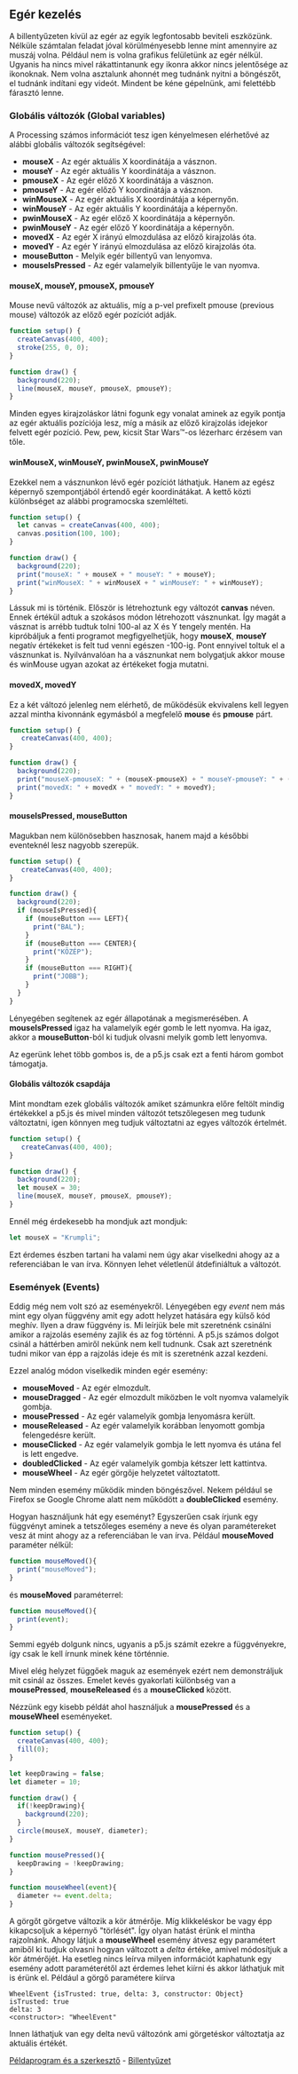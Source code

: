 ## Egér kezelés

A billentyűzeten kívül az egér az egyik legfontosabb beviteli eszközünk. Nélküle számtalan feladat jóval körülményesebb lenne mint amennyire az muszáj volna. Például nem is volna grafikus felületünk az egér nélkül. Ugyanis ha nincs mivel rákattintanunk egy ikonra akkor nincs jelentősége az ikonoknak. Nem volna asztalunk ahonnét meg tudnánk
nyitni a böngészőt, el tudnánk indítani egy videót. Mindent be kéne gépelnünk, ami felettébb fárasztó lenne.

### Globális változók (Global variables)

A Processing számos információt tesz igen kényelmesen elérhetővé az alábbi globális változók segítségével:
- **mouseX** - Az egér aktuális X koordinátája a vásznon.
- **mouseY** - Az egér aktuális Y koordinátája a vásznon.
- **pmouseX** - Az egér előző X koordinátája a vásznon.
- **pmouseY** - Az egér előző Y koordinátája a vásznon.
- **winMouseX** - Az egér aktuális X koordinátája a képernyőn.
- **winMouseY** - Az egér aktuális Y koordinátája a képernyőn.
- **pwinMouseX** - Az egér előző X koordinátája a képernyőn.
- **pwinMouseY** - Az egér előző Y koordinátája a képernyőn.
- **movedX** - Az egér X irányú elmozdulása az előző kirajzolás óta.
- **movedY** - Az egér Y irányú elmozdulása az előző kirajzolás óta.
- **mouseButton** - Melyik egér billentyű van lenyomva.
- **mouseIsPressed** - Az egér valamelyik billentyűje le van nyomva.

#### mouseX, mouseY, pmouseX, pmouseY
Mouse nevű változók az aktuális, míg a p-vel prefixelt pmouse (previous mouse) változók az előző egér pozíciót adják.
```JavaScript
function setup() {
  createCanvas(400, 400);
  stroke(255, 0, 0);
}

function draw() {
  background(220);
  line(mouseX, mouseY, pmouseX, pmouseY);
}
```

Minden egyes kirajzoláskor látni fogunk egy vonalat aminek az egyik pontja az egér
aktuális pozíciója lesz, míg a másik az előző kirajzolás idejekor felvett egér pozíció.
Pew, pew, kicsit Star Wars&trade;-os lézerharc érzésem van tőle.

#### winMouseX, winMouseY, pwinMouseX, pwinMouseY

Ezekkel nem a vásznunkon lévő egér pozíciót láthatjuk. Hanem az egész képernyő szempontjából értendő egér koordinátákat. A kettő közti különbséget az alábbi programocska szemlélteti.
```JavaScript
function setup() {
  let canvas = createCanvas(400, 400);
  canvas.position(100, 100);
}

function draw() {
  background(220);
  print("mouseX: " + mouseX + " mouseY: " + mouseY);
  print("winMouseX: " + winMouseX + " winMouseY: " + winMouseY);
}
```
Lássuk mi is történik. Először is létrehoztunk egy változót **canvas** néven.
Ennek értékül adtuk a szokásos módon létrehozott vásznunkat. Így magát a vásznat is
arrébb tudtuk tolni 100-al az X és Y tengely mentén. Ha kipróbáljuk a fenti programot
megfigyelhetjük, hogy **mouseX**, **mouseY** negatív értékeket is felt tud venni egészen -100-ig. Pont ennyivel toltuk el a vásznunkat is.
Nyilvánvalóan ha a vásznunkat nem bolygatjuk akkor mouse és winMouse ugyan azokat az értékeket fogja mutatni.

#### movedX, movedY
Ez a két változó jelenleg nem elérhető, de működésük ekvivalens kell legyen azzal mintha
kivonnánk egymásból a megfelelő **mouse** és **pmouse** párt.
```JavaScript
function setup() {
   createCanvas(400, 400);
}

function draw() {
  background(220);
  print("mouseX-pmouseX: " + (mouseX-pmouseX) + " mouseY-pmouseY: " + (mouseY-pmouseY));
  print("movedX: " + movedX + " movedY: " + movedY);
}
```

#### mouseIsPressed, mouseButton
Magukban nem különösebben hasznosak, hanem majd a későbbi eventeknél lesz nagyobb szerepük.
```JavaScript
function setup() {
   createCanvas(400, 400);
}

function draw() {
  background(220);
  if (mouseIsPressed){
    if (mouseButton === LEFT){
      print("BAL");
    }
    if (mouseButton === CENTER){
      print("KÖZÉP");
    }
    if (mouseButton === RIGHT){
      print("JOBB");
    }
  }
}
```
Lényegében segítenek az egér állapotának a megismerésében. A **mouseIsPressed** igaz
ha valamelyik egér gomb le lett nyomva. Ha igaz, akkor a **mouseButton**-ból ki tudjuk
olvasni melyik gomb lett lenyomva.

Az egerünk lehet több gombos is, de a p5.js csak ezt a fenti három gombot támogatja.

#### Globális változók csapdája
Mint mondtam ezek globális változók amiket számunkra előre feltölt mindig értékekkel
a p5.js és mivel minden változót tetszőlegesen meg tudunk változtatni, igen könnyen meg tudjuk változtatni az egyes változók értelmét.

```JavaScript
function setup() {
   createCanvas(400, 400);
}

function draw() {
  background(220);
  let mouseX = 30;
  line(mouseX, mouseY, pmouseX, pmouseY);
}
```
Ennél még érdekesebb ha mondjuk azt mondjuk:
```JavaScript
let mouseX = "Krumpli";
```
Ezt érdemes észben tartani ha valami nem úgy akar viselkedni ahogy az a referenciában le van írva. Könnyen lehet véletlenül átdefiniáltuk a változót.

### Események (Events)

Eddig még nem volt szó az eseményekről. Lényegében egy *event* nem más mint egy olyan
függvény amit egy adott helyzet hatására egy külső kód meghív. Ilyen a draw függvény is. Mi leírjük bele mit szeretnénk csinálni amikor a rajzolás esemény zajlik és az fog történni. A p5.js számos dolgot csinál a háttérben amiről nekünk nem kell tudnunk. Csak azt szeretnénk tudni mikor van épp a rajzolás ideje és mit is szeretnénk azzal kezdeni.

Ezzel analóg módon viselkedik minden egér esemény:
- **mouseMoved** - Az egér elmozdult.
- **mouseDragged** - Az egér elmozdult miközben le volt nyomva valamelyik gombja.
- **mousePressed** - Az egér valamelyik gombja lenyomásra került.
- **mouseReleased** - Az egér valamelyik korábban lenyomott gombja felengedésre került.
- **mouseClicked** - Az egér valamelyik gombja le lett nyomva és utána fel is lett engedve.
- **doubledClicked** - Az egér valamelyik gombja kétszer lett kattintva.
- **mouseWheel** - Az egér görgője helyzetet változtatott.

Nem minden esemény működik minden böngészővel. Nekem például se Firefox se Google Chrome alatt nem működött a **doubleClicked** esemény.

Hogyan használjunk hát egy eseményt? Egyszerűen csak írjunk egy függvényt aminek
a tetszőleges esemény a neve és olyan paramétereket vesz át mint ahogy az a referenciában le van írva. Például **mouseMoved** paraméter nélkül:
```JavaScript
function mouseMoved(){
  print("mouseMoved");
}
```
és **mouseMoved** paraméterrel:
```JavaScript
function mouseMoved(){
  print(event);
}
```

Semmi egyéb dolgunk nincs, ugyanis a p5.js számít ezekre a függvényekre, így csak le kell írnunk minek kéne történnie.

Mivel elég helyzet függőek maguk az események ezért nem demonstráljuk mit csinál az összes. Emelet kevés gyakorlati különbség van a **mousePressed**, **mouseReleased** és a **mouseClicked** között.

Nézzünk egy kisebb példát ahol használjuk a **mousePressed** és a **mouseWheel** eseményeket.

```JavaScript
function setup() {
  createCanvas(400, 400);
  fill(0);
}

let keepDrawing = false;
let diameter = 10;

function draw() {
  if(!keepDrawing){
    background(220);
  }
  circle(mouseX, mouseY, diameter);
}

function mousePressed(){
  keepDrawing = !keepDrawing;
}

function mouseWheel(event){
  diameter += event.delta;
}
```

A görgőt görgetve változik a kör átmérője. Míg klikkeléskor be vagy épp kikapcsoljuk a
képernyő "törlését". Így olyan hatást érünk el mintha rajzolnánk.
Ahogy látjuk a **mouseWheel** esemény átvesz egy paramétert amiből ki tudjuk olvasni
hogyan változott a *delta* értéke, amivel módosítjuk a kör átmérőjét. Ha esetleg nincs leírva milyen információt kaphatunk egy esemény adott paraméterétől azt érdemes lehet kiírni és akkor láthatjuk mit is érünk el. Például a görgő paramétere kiírva
```
WheelEvent {isTrusted: true, delta: 3, constructor: Object}
isTrusted: true
delta: 3
<constructor>: "WheelEvent"
```
Innen láthatjuk van egy delta nevű változónk ami görgetéskor változtatja az aktuális értékét.

[Példaprogram és a szerkesztő](3_editor.md) - [Billentyűzet](5_keyboard.md)
